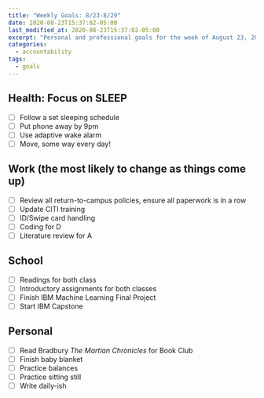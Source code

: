 ```yaml
---
title: "Weekly Goals: 8/23-8/29"
date: 2020-08-23T15:37:02-05:00
last_modified_at: 2020-08-23T15:37:02-05:00
excerpt: "Personal and professional goals for the week of August 23, 2020."
categories:
  - accountability
tags:
  - goals
---
```


## Health: Focus on SLEEP
- [ ] Follow a set sleeping schedule
- [ ] Put phone away by 9pm
- [ ] Use adaptive wake alarm
- [ ] Move, some way every day!

## Work (the most likely to change as things come up)
- [ ] Review all return-to-campus policies, ensure all paperwork is in a row
- [ ] Update CITI training 
- [ ] ID/Swipe card handling
- [ ] Coding for D
- [ ] Literature review for A

## School
- [ ] Readings for both class
- [ ] Introductory assignments for both classes
- [ ] Finish IBM Machine Learning Final Project
- [ ] Start IBM Capstone

## Personal
- [ ] Read Bradbury *The Martian Chronicles* for Book Club 
- [ ] Finish baby blanket
- [ ] Practice balances
- [ ] Practice sitting still 
- [ ] Write daily-ish
